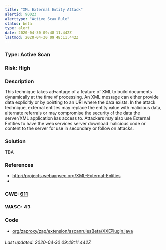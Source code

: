 ```yaml
---
title: "XML External Entity Attack"
alertid: 90023
alerttype: "Active Scan Rule"
status: beta
type: alert
date: 2020-04-30 09:48:11.442Z
lastmod: 2020-04-30 09:48:11.442Z
---
```

### Type: Active Scan

### Risk: High

### Description

This technique takes advantage of a feature of XML to build documents dynamically at the time of processing. An XML message can either provide data explicitly or by pointing to an URI where the data exists. In the attack technique, external entities may replace the entity value with malicious data, alternate referrals or may compromise the security of the data the server/XML application has access to.
	Attackers may also use External Entities to have the web services server download malicious code or content to the server for use in secondary or follow on attacks.

### Solution

TBA

### References

* http://projects.webappsec.org/XML-External-Entities
* 

### CWE: [611](https://cwe.mitre.org/data/definitions/611.html)

### WASC:  43

### Code

 * [org/zaproxy/zap/extension/ascanrulesBeta/XXEPlugin.java](https://github.com/zaproxy/zap-extensions/blob/master/addOns/ascanrulesBeta/src/main/java/org/zaproxy/zap/extension/ascanrulesBeta/XXEPlugin.java)

###### Last updated: 2020-04-30 09:48:11.442Z
